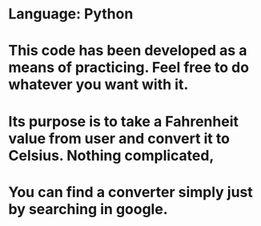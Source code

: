 # Language: Python 
# This code has been developed as a means of practicing. Feel free to do whatever you want with it. 
# Its purpose is to take a Fahrenheit value from user and convert it to Celsius. Nothing complicated, 
# You can find a converter simply just by searching in google. 
